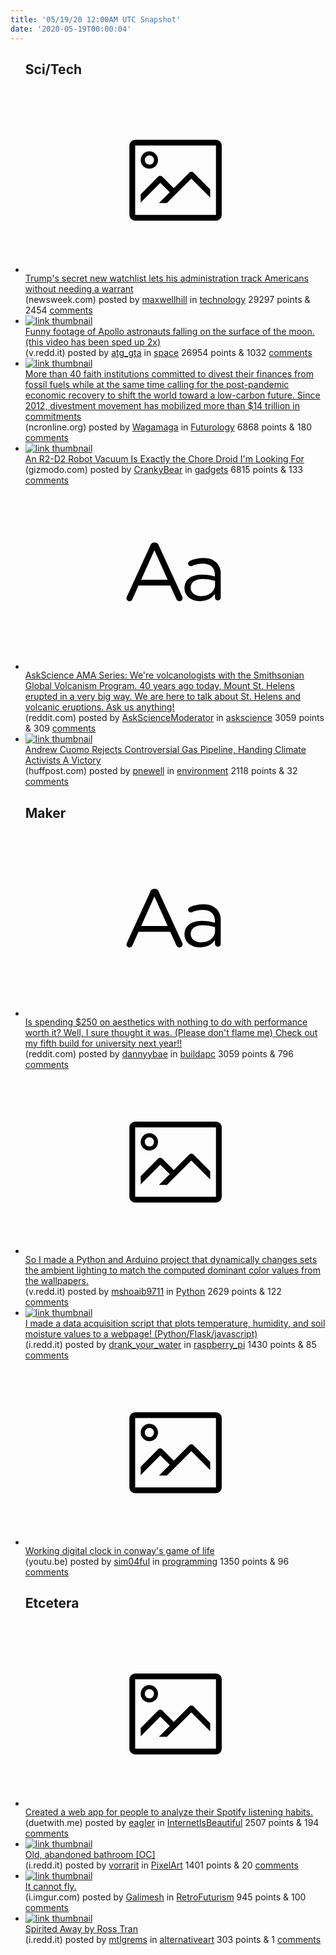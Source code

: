 ```yaml
---
title: '05/19/20 12:00AM UTC Snapshot'
date: '2020-05-19T00:00:04'
---
```

<ul>
<h2>Sci/Tech</h2>

<li><a href='https://www.newsweek.com/trumps-secret-new-watchlist-lets-his-administration-track-americans-without-needing-warrant-1504772'><svg version='1.1' viewBox='-34 -14 104 64' preserveAspectRatio='xMidYMid meet' xmlns='http://www.w3.org/2000/svg' xmlns:xlink='http://www.w3.org/1999/xlink'>
    <title>link thumbnail</title>
    <path d='M32,4H4A2,2,0,0,0,2,6V30a2,2,0,0,0,2,2H32a2,2,0,0,0,2-2V6A2,2,0,0,0,32,4ZM4,30V6H32V30Z'></path>
    <path d='M8.92,14a3,3,0,1,0-3-3A3,3,0,0,0,8.92,14Zm0-4.6A1.6,1.6,0,1,1,7.33,11,1.6,1.6,0,0,1,8.92,9.41Z'></path>
    <path d='M22.78,15.37l-5.4,5.4-4-4a1,1,0,0,0-1.41,0L5.92,22.9v2.83l6.79-6.79L16,22.18l-3.75,3.75H15l8.45-8.45L30,24V21.18l-5.81-5.81A1,1,0,0,0,22.78,15.37Z'></path>
    </svg></a><div><div class='linkTitle'><a href='https://www.newsweek.com/trumps-secret-new-watchlist-lets-his-administration-track-americans-without-needing-warrant-1504772'>Trump's secret new watchlist lets his administration track Americans without needing a warrant</a></div>(newsweek.com) posted by <a href='https://www.reddit.com/user/maxwellhill'>maxwellhill</a> in <a href='https://www.reddit.com/r/technology'>technology</a> 29297 points & 2454 <a href='https://www.reddit.com/r/technology/comments/gm4awl/trumps_secret_new_watchlist_lets_his/'>comments</a></div></li>

<li><a href='https://v.redd.it/lrw62opnxjz41'><img src='https://b.thumbs.redditmedia.com/S1bCph002LzNm7Xea5D1GsjvEY0yZXEze4SdJJdps8o.jpg' alt='link thumbnail'></a><div><div class='linkTitle'><a href='https://v.redd.it/lrw62opnxjz41'>Funny footage of Apollo astronauts falling on the surface of the moon.(this video has been sped up 2x)</a></div>(v.redd.it) posted by <a href='https://www.reddit.com/user/atg_gta'>atg_gta</a> in <a href='https://www.reddit.com/r/space'>space</a> 26954 points & 1032 <a href='https://www.reddit.com/r/space/comments/gm4y6k/funny_footage_of_apollo_astronauts_falling_on_the/'>comments</a></div></li>

<li><a href='https://www.ncronline.org/news/earthbeat/42-faith-groups-14-countries-announce-divestment-fossil-fuels'><img src='https://a.thumbs.redditmedia.com/yL_1xADm6l-lCt0VivjpynF5f6HuHNZESBq37l94ew4.jpg' alt='link thumbnail'></a><div><div class='linkTitle'><a href='https://www.ncronline.org/news/earthbeat/42-faith-groups-14-countries-announce-divestment-fossil-fuels'>More than 40 faith institutions committed to divest their finances from fossil fuels while at the same time calling for the post-pandemic economic recovery to shift the world toward a low-carbon future. Since 2012, divestment movement has mobilized more than $14 trillion in commitments</a></div>(ncronline.org) posted by <a href='https://www.reddit.com/user/Wagamaga'>Wagamaga</a> in <a href='https://www.reddit.com/r/Futurology'>Futurology</a> 6868 points & 180 <a href='https://www.reddit.com/r/Futurology/comments/glw9tf/more_than_40_faith_institutions_committed_to/'>comments</a></div></li>

<li><a href='https://gizmodo.com/an-r2-d2-robot-vacuum-is-exactly-the-chore-droid-im-loo-1843477080'><img src='https://b.thumbs.redditmedia.com/__6f_qGKqsUn45v6w_CCOSdWfrgkeM9UYqjBNIQtCuc.jpg' alt='link thumbnail'></a><div><div class='linkTitle'><a href='https://gizmodo.com/an-r2-d2-robot-vacuum-is-exactly-the-chore-droid-im-loo-1843477080'>An R2-D2 Robot Vacuum Is Exactly the Chore Droid I'm Looking For</a></div>(gizmodo.com) posted by <a href='https://www.reddit.com/user/CrankyBear'>CrankyBear</a> in <a href='https://www.reddit.com/r/gadgets'>gadgets</a> 6815 points & 133 <a href='https://www.reddit.com/r/gadgets/comments/gm1u2p/an_r2d2_robot_vacuum_is_exactly_the_chore_droid/'>comments</a></div></li>

<li><a href='https://www.reddit.com/r/askscience/comments/glzd6q/askscience_ama_series_were_volcanologists_with/'><svg version='1.1' viewBox='-34 -12 104 64' preserveAspectRatio='xMidYMid slice' xmlns='http://www.w3.org/2000/svg' xmlns:xlink='http://www.w3.org/1999/xlink'>
    <title>text link thumbnail</title>
    <path d='M12.19,8.84a1.45,1.45,0,0,0-1.4-1h-.12a1.46,1.46,0,0,0-1.42,1L1.14,26.56a1.29,1.29,0,0,0-.14.59,1,1,0,0,0,1,1,1.12,1.12,0,0,0,1.08-.77l2.08-4.65h11l2.08,4.59a1.24,1.24,0,0,0,1.12.83,1.08,1.08,0,0,0,1.08-1.08,1.64,1.64,0,0,0-.14-.57ZM6.08,20.71l4.59-10.22,4.6,10.22Z'>
    </path>
    <path d='M32.24,14.78A6.35,6.35,0,0,0,27.6,13.2a11.36,11.36,0,0,0-4.7,1,1,1,0,0,0-.58.89,1,1,0,0,0,.94.92,1.23,1.23,0,0,0,.39-.08,8.87,8.87,0,0,1,3.72-.81c2.7,0,4.28,1.33,4.28,3.92v.5a15.29,15.29,0,0,0-4.42-.61c-3.64,0-6.14,1.61-6.14,4.64v.05c0,2.95,2.7,4.48,5.37,4.48a6.29,6.29,0,0,0,5.19-2.48V26.9a1,1,0,0,0,1,1,1,1,0,0,0,1-1.06V19A5.71,5.71,0,0,0,32.24,14.78Zm-.56,7.7c0,2.28-2.17,3.89-4.81,3.89-1.94,0-3.61-1.06-3.61-2.86v-.06c0-1.8,1.5-3,4.2-3a15.2,15.2,0,0,1,4.22.61Z'>
    </path>
    </svg></a><div><div class='linkTitle'><a href='https://www.reddit.com/r/askscience/comments/glzd6q/askscience_ama_series_were_volcanologists_with/'>AskScience AMA Series: We're volcanologists with the Smithsonian Global Volcanism Program. 40 years ago today, Mount St. Helens erupted in a very big way. We are here to talk about St. Helens and volcanic eruptions. Ask us anything!</a></div>(reddit.com) posted by <a href='https://www.reddit.com/user/AskScienceModerator'>AskScienceModerator</a> in <a href='https://www.reddit.com/r/askscience'>askscience</a> 3059 points & 309 <a href='https://www.reddit.com/r/askscience/comments/glzd6q/askscience_ama_series_were_volcanologists_with/'>comments</a></div></li>

<li><a href='https://www.huffpost.com/entry/cuomo-williams-pipeline_n_5ebdbe5dc5b6c9c1874157a6?utm_campaign=Hot%20News&amp;utm_source=hs_email&amp;utm_medium=email&amp;utm_content=88076686&amp;_hsenc=p2ANqtz-9m_oYheTrM54iWrpFg7VYJl58fHJ3Psz2zm9x-ANtvILaAMjKdLcKX0CmGyoyub61uWFW11XcjQDZ3xcX7iMS8VV_lxQ&amp;_hsmi=88076686'><img src='https://b.thumbs.redditmedia.com/B35xGCXfCzN8xiEExnT1ERtKnmuALjhTZ0fNEY1zRAY.jpg' alt='link thumbnail'></a><div><div class='linkTitle'><a href='https://www.huffpost.com/entry/cuomo-williams-pipeline_n_5ebdbe5dc5b6c9c1874157a6?utm_campaign=Hot%20News&amp;utm_source=hs_email&amp;utm_medium=email&amp;utm_content=88076686&amp;_hsenc=p2ANqtz-9m_oYheTrM54iWrpFg7VYJl58fHJ3Psz2zm9x-ANtvILaAMjKdLcKX0CmGyoyub61uWFW11XcjQDZ3xcX7iMS8VV_lxQ&amp;_hsmi=88076686'>Andrew Cuomo Rejects Controversial Gas Pipeline, Handing Climate Activists A Victory</a></div>(huffpost.com) posted by <a href='https://www.reddit.com/user/pnewell'>pnewell</a> in <a href='https://www.reddit.com/r/environment'>environment</a> 2118 points & 32 <a href='https://www.reddit.com/r/environment/comments/gm0s7j/andrew_cuomo_rejects_controversial_gas_pipeline/'>comments</a></div></li>

<h2>Maker</h2>

<li><a href='https://www.reddit.com/r/buildapc/comments/gluyps/is_spending_250_on_aesthetics_with_nothing_to_do/'><svg version='1.1' viewBox='-34 -12 104 64' preserveAspectRatio='xMidYMid slice' xmlns='http://www.w3.org/2000/svg' xmlns:xlink='http://www.w3.org/1999/xlink'>
    <title>text link thumbnail</title>
    <path d='M12.19,8.84a1.45,1.45,0,0,0-1.4-1h-.12a1.46,1.46,0,0,0-1.42,1L1.14,26.56a1.29,1.29,0,0,0-.14.59,1,1,0,0,0,1,1,1.12,1.12,0,0,0,1.08-.77l2.08-4.65h11l2.08,4.59a1.24,1.24,0,0,0,1.12.83,1.08,1.08,0,0,0,1.08-1.08,1.64,1.64,0,0,0-.14-.57ZM6.08,20.71l4.59-10.22,4.6,10.22Z'>
    </path>
    <path d='M32.24,14.78A6.35,6.35,0,0,0,27.6,13.2a11.36,11.36,0,0,0-4.7,1,1,1,0,0,0-.58.89,1,1,0,0,0,.94.92,1.23,1.23,0,0,0,.39-.08,8.87,8.87,0,0,1,3.72-.81c2.7,0,4.28,1.33,4.28,3.92v.5a15.29,15.29,0,0,0-4.42-.61c-3.64,0-6.14,1.61-6.14,4.64v.05c0,2.95,2.7,4.48,5.37,4.48a6.29,6.29,0,0,0,5.19-2.48V26.9a1,1,0,0,0,1,1,1,1,0,0,0,1-1.06V19A5.71,5.71,0,0,0,32.24,14.78Zm-.56,7.7c0,2.28-2.17,3.89-4.81,3.89-1.94,0-3.61-1.06-3.61-2.86v-.06c0-1.8,1.5-3,4.2-3a15.2,15.2,0,0,1,4.22.61Z'>
    </path>
    </svg></a><div><div class='linkTitle'><a href='https://www.reddit.com/r/buildapc/comments/gluyps/is_spending_250_on_aesthetics_with_nothing_to_do/'>Is spending $250 on aesthetics with nothing to do with performance worth it? Well, I sure thought it was. (Please don't flame me) Check out my fifth build for university next year!!</a></div>(reddit.com) posted by <a href='https://www.reddit.com/user/dannyybae'>dannyybae</a> in <a href='https://www.reddit.com/r/buildapc'>buildapc</a> 3059 points & 796 <a href='https://www.reddit.com/r/buildapc/comments/gluyps/is_spending_250_on_aesthetics_with_nothing_to_do/'>comments</a></div></li>

<li><a href='https://v.redd.it/nkrgfihtciz41'><svg version='1.1' viewBox='-34 -14 104 64' preserveAspectRatio='xMidYMid meet' xmlns='http://www.w3.org/2000/svg' xmlns:xlink='http://www.w3.org/1999/xlink'>
    <title>link thumbnail</title>
    <path d='M32,4H4A2,2,0,0,0,2,6V30a2,2,0,0,0,2,2H32a2,2,0,0,0,2-2V6A2,2,0,0,0,32,4ZM4,30V6H32V30Z'></path>
    <path d='M8.92,14a3,3,0,1,0-3-3A3,3,0,0,0,8.92,14Zm0-4.6A1.6,1.6,0,1,1,7.33,11,1.6,1.6,0,0,1,8.92,9.41Z'></path>
    <path d='M22.78,15.37l-5.4,5.4-4-4a1,1,0,0,0-1.41,0L5.92,22.9v2.83l6.79-6.79L16,22.18l-3.75,3.75H15l8.45-8.45L30,24V21.18l-5.81-5.81A1,1,0,0,0,22.78,15.37Z'></path>
    </svg></a><div><div class='linkTitle'><a href='https://v.redd.it/nkrgfihtciz41'>So I made a Python and Arduino project that dynamically changes sets the ambient lighting to match the computed dominant color values from the wallpapers.</a></div>(v.redd.it) posted by <a href='https://www.reddit.com/user/mshoaib9711'>mshoaib9711</a> in <a href='https://www.reddit.com/r/Python'>Python</a> 2629 points & 122 <a href='https://www.reddit.com/r/Python/comments/glzol8/so_i_made_a_python_and_arduino_project_that/'>comments</a></div></li>

<li><a href='https://i.redd.it/4nx79wk2djz41.jpg'><img src='https://b.thumbs.redditmedia.com/y7bnva6joGH5cheS_dWtPcxDB7bsEBo-q_j_LqSukSQ.jpg' alt='link thumbnail'></a><div><div class='linkTitle'><a href='https://i.redd.it/4nx79wk2djz41.jpg'>I made a data acquisition script that plots temperature, humidity, and soil moisture values to a webpage! (Python/Flask/javascript)</a></div>(i.redd.it) posted by <a href='https://www.reddit.com/user/drank_your_water'>drank_your_water</a> in <a href='https://www.reddit.com/r/raspberry_pi'>raspberry_pi</a> 1430 points & 85 <a href='https://www.reddit.com/r/raspberry_pi/comments/gm2qxh/i_made_a_data_acquisition_script_that_plots/'>comments</a></div></li>

<li><a href='https://youtu.be/3NDAZ5g4EuU'><svg version='1.1' viewBox='-34 -14 104 64' preserveAspectRatio='xMidYMid meet' xmlns='http://www.w3.org/2000/svg' xmlns:xlink='http://www.w3.org/1999/xlink'>
    <title>link thumbnail</title>
    <path d='M32,4H4A2,2,0,0,0,2,6V30a2,2,0,0,0,2,2H32a2,2,0,0,0,2-2V6A2,2,0,0,0,32,4ZM4,30V6H32V30Z'></path>
    <path d='M8.92,14a3,3,0,1,0-3-3A3,3,0,0,0,8.92,14Zm0-4.6A1.6,1.6,0,1,1,7.33,11,1.6,1.6,0,0,1,8.92,9.41Z'></path>
    <path d='M22.78,15.37l-5.4,5.4-4-4a1,1,0,0,0-1.41,0L5.92,22.9v2.83l6.79-6.79L16,22.18l-3.75,3.75H15l8.45-8.45L30,24V21.18l-5.81-5.81A1,1,0,0,0,22.78,15.37Z'></path>
    </svg></a><div><div class='linkTitle'><a href='https://youtu.be/3NDAZ5g4EuU'>Working digital clock in conway's game of life</a></div>(youtu.be) posted by <a href='https://www.reddit.com/user/sim04ful'>sim04ful</a> in <a href='https://www.reddit.com/r/programming'>programming</a> 1350 points & 96 <a href='https://www.reddit.com/r/programming/comments/gm0ztf/working_digital_clock_in_conways_game_of_life/'>comments</a></div></li>

<h2>Etcetera</h2>

<li><a href='http://duetwith.me'><svg version='1.1' viewBox='-34 -14 104 64' preserveAspectRatio='xMidYMid meet' xmlns='http://www.w3.org/2000/svg' xmlns:xlink='http://www.w3.org/1999/xlink'>
    <title>link thumbnail</title>
    <path d='M32,4H4A2,2,0,0,0,2,6V30a2,2,0,0,0,2,2H32a2,2,0,0,0,2-2V6A2,2,0,0,0,32,4ZM4,30V6H32V30Z'></path>
    <path d='M8.92,14a3,3,0,1,0-3-3A3,3,0,0,0,8.92,14Zm0-4.6A1.6,1.6,0,1,1,7.33,11,1.6,1.6,0,0,1,8.92,9.41Z'></path>
    <path d='M22.78,15.37l-5.4,5.4-4-4a1,1,0,0,0-1.41,0L5.92,22.9v2.83l6.79-6.79L16,22.18l-3.75,3.75H15l8.45-8.45L30,24V21.18l-5.81-5.81A1,1,0,0,0,22.78,15.37Z'></path>
    </svg></a><div><div class='linkTitle'><a href='http://duetwith.me'>Created a web app for people to analyze their Spotify listening habits.</a></div>(duetwith.me) posted by <a href='https://www.reddit.com/user/eagIer'>eagIer</a> in <a href='https://www.reddit.com/r/InternetIsBeautiful'>InternetIsBeautiful</a> 2507 points & 194 <a href='https://www.reddit.com/r/InternetIsBeautiful/comments/gm18l6/created_a_web_app_for_people_to_analyze_their/'>comments</a></div></li>

<li><a href='https://i.redd.it/kyhi0xddekz41.jpg'><img src='https://b.thumbs.redditmedia.com/VfBHPmvs-RTBKtK1vxwQf-42bJpA0CYjbEIv7yBu-0s.jpg' alt='link thumbnail'></a><div><div class='linkTitle'><a href='https://i.redd.it/kyhi0xddekz41.jpg'>Old, abandoned bathroom [OC]</a></div>(i.redd.it) posted by <a href='https://www.reddit.com/user/vorrarit'>vorrarit</a> in <a href='https://www.reddit.com/r/PixelArt'>PixelArt</a> 1401 points & 20 <a href='https://www.reddit.com/r/PixelArt/comments/gm6trx/old_abandoned_bathroom_oc/'>comments</a></div></li>

<li><a href='https://i.imgur.com/SFVplXn.jpg'><img src='https://b.thumbs.redditmedia.com/33lcrii-vB0IqpTsBFhBSViX1fdrXcoAoyIr52HPazg.jpg' alt='link thumbnail'></a><div><div class='linkTitle'><a href='https://i.imgur.com/SFVplXn.jpg'>It cannot fly.</a></div>(i.imgur.com) posted by <a href='https://www.reddit.com/user/Galimesh'>Galimesh</a> in <a href='https://www.reddit.com/r/RetroFuturism'>RetroFuturism</a> 945 points & 100 <a href='https://www.reddit.com/r/RetroFuturism/comments/glx5re/it_cannot_fly/'>comments</a></div></li>

<li><a href='https://i.redd.it/7fdecuggbiz41.jpg'><img src='https://a.thumbs.redditmedia.com/sQeA1vl3rOqU1puyMuJniVX67kfgau-rEZY1jSYeHp0.jpg' alt='link thumbnail'></a><div><div class='linkTitle'><a href='https://i.redd.it/7fdecuggbiz41.jpg'>Spirited Away by Ross Tran</a></div>(i.redd.it) posted by <a href='https://www.reddit.com/user/mtlgrems'>mtlgrems</a> in <a href='https://www.reddit.com/r/alternativeart'>alternativeart</a> 303 points & 1 <a href='https://www.reddit.com/r/alternativeart/comments/glzjb0/spirited_away_by_ross_tran/'>comments</a></div></li>

</ul>
